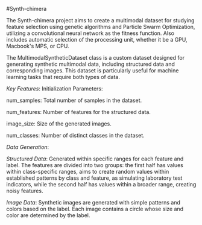 #Synth-chimera

The Synth-chimera project aims to create a multimodal dataset for studying feature selection using genetic algorithms and Particle Swarm Optimization, utilizing a convolutional neural network as the fitness function. Also includes automatic selection of the processing unit, whether it be a GPU, Macbook's MPS, or CPU.

The MultimodalSyntheticDataset class is a custom dataset designed for generating synthetic multimodal data, including structured data and corresponding images. This dataset is particularly useful for machine learning tasks that require both types of data.

*Key Features*:
   Initialization Parameters:

   num_samples: Total number of samples in the dataset.

   num_features: Number of features for the structured data.

   image_size: Size of the generated images.

   num_classes: Number of distinct classes in the dataset.

*Data Generation*:

   *Structured Data*: Generated within specific ranges for each feature and label. The features are divided into two groups: the first half has values within class-specific ranges, aims to create random values within established patterns by class and feature, as simulating laboratory test indicators, while the second half has values within a broader range, creating noisy features.

   *Image Data*: Synthetic images are generated with simple patterns and colors based on the label. Each image contains a circle whose size and color are determined by the label.
